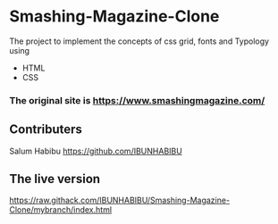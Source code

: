 # Smashing-Magazine-Clone
 The project to implement the concepts of css grid, fonts and Typology
using 
* HTML 
* CSS 

### The original site is https://www.smashingmagazine.com/
## Contributers
 Salum Habibu  https://github.com/IBUNHABIBU

 ## The live version
 https://raw.githack.com/IBUNHABIBU/Smashing-Magazine-Clone/mybranch/index.html
